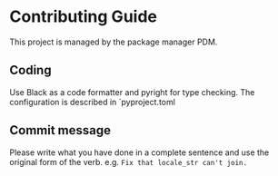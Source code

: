 # Contributing Guide
This project is managed by the package manager PDM.
## Coding
Use Black as a code formatter and pyright for type checking. The configuration is described in `pyproject.toml
## Commit message
Please write what you have done in a complete sentence and use the original form of the verb. e.g. `Fix that locale_str can't join.`